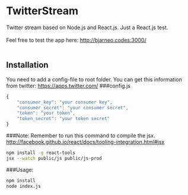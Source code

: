 TwitterStream
=============

Twitter stream based on Node.js and React.js. Just a React.js test.
<br /><br />
Feel free to test the app here: <a href="http://bjarneo.codes:3000/">http://bjarneo.codes:3000/</a>
<br /><br />
## Installation
You need to add a config-file to root folder. You can get this information from twitter: https://apps.twitter.com/
###config.js
```javascript
{
    "consumer_key": "your consumer key",
    "consumer_secret": "your consumer secret",
    "token": "your token",
    "token_secret": "your token secret"
}
```

###Note:
Remember to run this command to compile the jsx. http://facebook.github.io/react/docs/tooling-integration.html#jsx <br/>
```bash
npm install -g react-tools
jsx --watch public/js public/js-prod
```

###Usage:
```bash
npm install
node index.js
```
